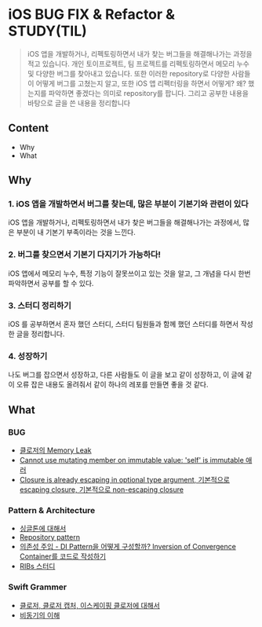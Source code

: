 # iOS BUG FIX & Refactor & STUDY(TIL)

> iOS 앱을 개발하거나, 리펙토링하면서 내가 찾는 버그들을 해결해나가는 과정을 적고 있습니다. 개인 토이프로젝트, 팀 프로젝트를 리펙토링하면서 메모리 누수 및 다양한 버그를 찾아내고 있습니다. 또한 이러한 repository로 다양한 사람들이 어떻게 버그를 고쳤는지 알고, 또한 iOS 앱 리펙터링을 하면서 어떻게? 왜? 했는지를 파악하면 좋겠다는 의미로 repository를 팝니다.
> 그리고 공부한 내용을 바탕으로 글을 쓴 내용을 정리합니다

## Content

- Why
- What

## Why

### 1. iOS 앱을 개발하면서 버그를 찾는데, 많은 부분이 기본기와 관련이 있다

iOS 앱을 개발하거나, 리펙토링하면서 내가 찾은 버그들을 해결해나가는 과정에서, 많은 부분이 내 기본기 부족이라는 것을 느낀다. 


### 2. 버그를 찾으면서 기본기 다지기가 가능하다!

iOS 앱에서 메모리 누수, 특정 기능이 잘못쓰이고 있는 것을 알고, 그 개념을 다시 한번 파악하면서 공부를 할 수 있다.

### 3. 스터디 정리하기

iOS 를 공부하면서 혼자 했던 스터디, 스터디 팀원들과 함께 했던 스터디를 하면서 작성한 글을 정리합니다.

### 4. 성장하기

나도 버그를 잡으면서 성장하고, 다른 사람들도 이 글을 보고 같이 성장하고, 이 글에 같이 오류 잡은 내용도 올려줘서 같이 하나의 레포를 만들면 좋을 것 같다.

## What
### BUG
- [클로저의 Memory Leak](https://guttural-tumble-39b.notion.site/Memory-Leak-7546ddb167b541d7b5c02d97f6cdec64)
- [Cannot use mutating member on immutable value: 'self' is immutable 애러](https://guttural-tumble-39b.notion.site/Cannot-use-mutating-member-on-immutable-value-self-is-immutable-6f9ed1a7705746818c4a8c43bd1d9a85)
- [Closure is already escaping in optional type argument, 기본적으로 escaping closure, 기본적으로 non-escaping closure](https://guttural-tumble-39b.notion.site/Closure-is-already-escaping-in-optional-type-argument-6ad748c18b1047769171af8fb451372e)


### Pattern & Architecture
- [싱글톤에 대해서](https://github.com/pastapeter/Studying_iOS/tree/master/%EB%AC%B8%EB%B2%95/singleton)
- [Repository pattern](https://github.com/Moms-Touch/MVVM_STUDY/blob/main/Document/Repository%20Pattern.md)
- [의존성 주입 - DI Pattern을 어떻게 구성할까? Inversion of Convergence Container를 코드로 작성하기](https://github.com/pastapeter/iOS-BUG-FIX-STUDY/blob/master/%EC%9D%98%EC%A1%B4%EC%84%B1%20%EC%A3%BC%EC%9E%85/Objects%20%26%20Their%20Dependencies.md)
- [RIBs 스터디](https://github.com/pastapeter/RIBsTutorial)



### Swift Grammer
- [클로저, 클로저 캡처, 이스케이핑 클로저에 대해서](https://github.com/pastapeter/Studying_iOS/tree/master/%EB%AC%B8%EB%B2%95/closure)
- [비동기의 이해](https://github.com/pastapeter/Studying_iOS/tree/master/BankManager_concurrency) 
